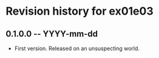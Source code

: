 # Revision history for ex01e03

## 0.1.0.0 -- YYYY-mm-dd

* First version. Released on an unsuspecting world.
